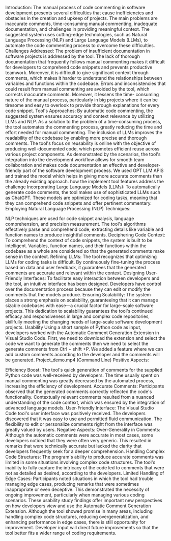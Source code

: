  Introduction:
The manual process of code commenting in software development presents several difficulties that cause inefficiencies and obstacles in the creation and upkeep of projects. The main problems are inaccurate comments, time-consuming manual commenting, inadequate documentation, and challenges in providing meaningful context. The suggested system uses cutting-edge technologies, such as Natural Language Processing (NLP) and Large Language Models (LLMs), to automate the code commenting process to overcome these difficulties.
Challenges Addressed:
The problem of insufficient documentation in software projects is addressed by the tool. The lack of thorough documentation that frequently follows manual commenting makes it difficult for developers to comprehend code snippets and prevents productive teamwork. Moreover, it is difficult to give significant context through comments, which makes it harder to understand the relationships between variables and functions within the codebase. Errors and inconsistencies that could result from manual commenting are avoided by the tool, which corrects inaccurate comments. Moreover, it lessens the time- consuming nature of the manual process, particularly in big projects where it can be tiresome and easy to overlook to provide thorough explanations for every code snippet.
Tool's Approaches:
By automatic code commenting, the suggested system ensures accuracy and context relevance by utilizing LLMs and NLP. As a solution to the problem of a time-consuming process, the tool automates the commenting process, greatly reducing the time and effort needed for manual commenting. The inclusion of LLMs improves the readability of the codebase by enabling more precise and thorough comments. The tool's focus on reusability is online with the objective of producing well-documented code, which promotes efficient reuse across various project components. As demonstrated by the scenarios, the tool's integration into the development workflow allows for smooth team collaboration and makes code documentation an effective and developer-friendly part of the software development process.
We used GPT LLM APIS and trained the model which helps in giving more accurate comments than the already existing approach.
how the implement tool features address the challenge
Incorporating Large Language Models (LLMs):
To automatically generate code comments, the tool makes use of sophisticated LLMs such as ChatGPT. These models are optimized for coding tasks, meaning that they can comprehend code snippets and offer pertinent commentary.
Employing Natural Language Processing (NLP) Techniques:

 NLP techniques are used for code snippet analysis, language comprehension, and precision measurement. The tool's algorithms effectively parse and comprehend code, extracting details like variable and function names to produce insightful comments.
Deciphering Code Context:
To comprehend the context of code snippets, the system is built to be intelligent. Variables, function names, and their functions within the codebase as a whole are considered so that the generated comments make sense in the context.
Refining LLMs:
The tool recognizes that optimizing LLMs for coding tasks is difficult. By continuously fine-tuning the process based on data and user feedback, it guarantees that the generated comments are accurate and relevant within the context.
Designing User-Friendly Interfaces:
To facilitate easy interaction between developers and the tool, an intuitive interface has been designed. Developers have control over the documentation process because they can edit or modify the comments that the models produce.
Ensuring Scalability:
The system places a strong emphasis on scalability, guaranteeing that it can manage sizable codebases with ease—a crucial factor for large-scale software projects. This dedication to scalability guarantees the tool's continued efficacy and responsiveness in large and complex code repositories, skillfully meeting the changing needs of large-scale software development projects.
Usability
Using a short sample of Python code as input, developers worked with the Automatic Comment Generation Extension in Visual Studio Code.
First, we need to download the extension and select the code we want to generate the comments then we need to select the generate comments from Ctrl + shift +P.
We added a feature where we can add custom comments according to the developer and the comments will be generated.
Project_demo.mp4 (Command Line)
Positive Aspects:
 
 Efficiency Boost: The tool's quick generation of comments for the supplied Python code was well-received by developers. The time usually spent on manual commenting was greatly decreased by the automated process, increasing the efficiency of development. Accurate Comments: Participants observed that the generated comments correctly reflected the code's functionality. Contextually relevant comments resulted from a nuanced understanding of the code context, which was ensured by the integration of advanced language models.
User-Friendly Interface: The Visual Studio Code tool's user interface was positively received. The developers discovered that it was easy to use and permitted fluid communication. The flexibility to edit or personalize comments right from the interface was greatly valued by users.
Negative Aspects:
Over-Generality in Comments: Although the automatic comments were accurate in most cases, some developers noticed that they were often very generic. This resulted in remarks that were technically accurate but lacked the clarity that developers frequently seek for a deeper comprehension.
Handling Complex Code Structures: The program's ability to produce accurate comments was limited in some situations involving complex code structures. The tool's inability to fully capture the intricacy of the code led to comments that were not as detailed as desired, according to the developers.
Limited Handling of Edge Cases: Participants noted situations in which the tool had trouble managing edge cases, producing remarks that were sometimes inappropriate or even deceptive. This demonstrated the necessity of ongoing improvement, particularly when managing various coding scenarios.
These usability study findings offer important new perspectives on how developers view and use the Automatic Comment Generation Extension. Although the tool showed promise in many areas, including handling complex code structures, reducing overgeneralization, and enhancing performance in edge cases, there is still opportunity for improvement. Developer input will direct future improvements so that the tool better fits a wider range of coding requirements.
